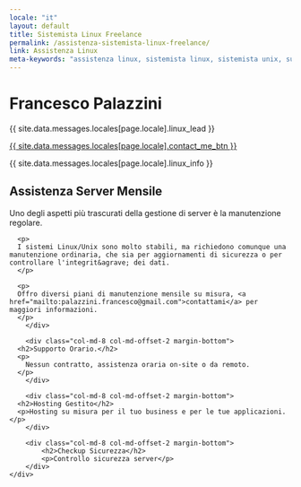 ```yaml
---
locale: "it"
layout: default
title: Sistemista Linux Freelance
permalink: /assistenza-sistemista-linux-freelance/
link: Assistenza Linux
meta-keywords: "assistenza linux, sistemista linux, sistemista unix, supporto linux, sviluppo linux, linux"
---
```


<main class="jumbotron" id="intro">
  <div class="container text-center">
	    <h1>Francesco Palazzini</h1>
	    <p class="lead">{{ site.data.messages.locales[page.locale].linux_lead }}</p>
	    <div class="btn-group">
	    	<a class="btn btn-success btn-lg" href="#contact">{{ site.data.messages.locales[page.locale].contact_me_btn }}</a>
	    	<a class="btn btn-primary btn-lg" href="//linkedin.com/in/palazzinifrancesco" target="_blank">
	    		<i class="fa fa-linkedin"></i>
	    	</a>
	    </div>
  </div>
</main>

<div class="gray-space">
  <div class="container big-font">
    <div class="padding-20 text-left col-md-8 col-md-offset-2">
      <p>{{ site.data.messages.locales[page.locale].linux_info }}</p>
    </div>
  </div>
</div>

<div class="container big-font">
	<div class="row space">
		<div class="col-md-8 col-md-offset-2 margin-bottom">
			<h2>Assistenza Server Mensile</h2>
      <p>
      Uno degli aspetti pi&ugrave; trascurati della gestione di server &egrave; la manutenzione regolare. 
      </p>
      
      <p>
      I sistemi Linux/Unix sono molto stabili, ma richiedono comunque una manutenzione ordinaria, che sia per aggiornamenti di sicurezza o per controllare l'integrit&agrave; dei dati.
      </p>

      <p>
      Offro diversi piani di manutenzione mensile su misura, <a href="mailto:palazzini.francesco@gmail.com">contattami</a> per maggiori informazioni.
      </p>
		</div>

		<div class="col-md-8 col-md-offset-2 margin-bottom">
      <h2>Supporto Orario.</h2>
      <p>
        Nessun contratto, assistenza oraria on-site o da remoto.
      </p>
		</div>

		<div class="col-md-8 col-md-offset-2 margin-bottom">
      <h2>Hosting Gestito</h2>
      <p>Hosting su misura per il tuo business e per le tue applicazioni.</p>
		</div>

		<div class="col-md-8 col-md-offset-2 margin-bottom">
			<h2>Checkup Sicurezza</h2>
			<p>Controllo sicurezza server</p>
		</div>
	</div>
</div>
<br />
